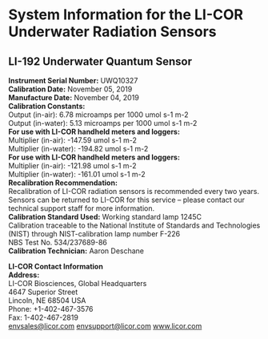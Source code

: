 # System Information for the LI-COR Underwater Radiation Sensors
## LI-192 Underwater Quantum Sensor

**Instrument Serial Number:** UWQ10327  
**Calibration Date:** November 05, 2019  
**Manufacture Date:** November 04, 2019  
**Calibration Constants:**  
Output (in-air): 6.78 microamps per 1000 umol s-1 m-2  
Output (in-water): 5.13 microamps per 1000 umol s-1 m-2  
**For use with LI-COR handheld meters and loggers:**  
Multiplier (in-air): -147.59 umol s-1 m-2  
Multiplier (in-water): -194.82 umol s-1 m-2  
**For use with LI-COR handheld meters and loggers:**  
Multiplier (in-air): -121.98 umol s-1 m-2  
Multiplier (in-water): -161.01 umol s-1 m-2  
**Recalibration Recommendation:**  
Recalibration of LI-COR radiation sensors is recommended every two years.  Sensors can be returned to LI-COR for this service – please contact our technical support staff for more information.  
**Calibration Standard Used:** Working standard lamp 1245C  
Calibration traceable to the National Institute of Standards and Technologies (NIST) through NIST-calibration lamp number F-226  
NBS Test No. 534/237689-86  
**Calibration Technician:** Aaron Deschane  

**LI-COR Contact Information**  
**Address:**  
LI-COR Biosciences, Global Headquarters  
4647 Superior Street  
Lincoln, NE 68504 USA  
Phone: +1-402-467-3576  
Fax: 1-402-467-2819  
envsales@licor.com
envsupport@licor.com
www.licor.com
